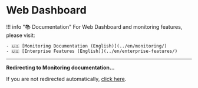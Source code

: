 # Web Dashboard

!!! info "📚 Documentation"
    For Web Dashboard and monitoring features, please visit:
    
    - 🇺🇸 [Monitoring Documentation (English)](../en/monitoring/)
    - 🇺🇸 [Enterprise Features (English)](../en/enterprise-features/)

---

<script>window.location.href="../en/monitoring/";</script>

**Redirecting to Monitoring documentation...**

If you are not redirected automatically, [click here](en/monitoring).

